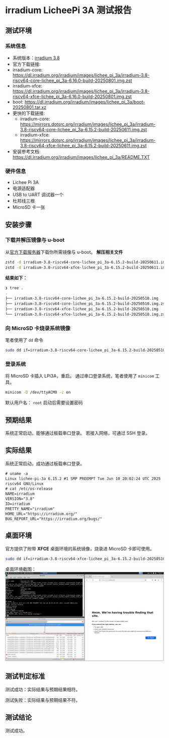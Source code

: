 # irradium LicheePi 3A 测试报告

## 测试环境

### 系统信息
- 系统版本：[irradium 3.8](https://irradium.org/)
-  官方下载链接:
  - irradium-core: <https://dl.irradium.org/irradium/images/lichee_pi_3a/irradium-3.8-riscv64-core-lichee_pi_3a-6.16.0-build-20250801.img.zst>
  - irradium-xfce: <https://dl.irradium.org/irradium/images/lichee_pi_3a/irradium-3.8-riscv64-xfce-lichee_pi_3a-6.16.0-build-20250801.img.zst>
  - boot: <https://dl.irradium.org/irradium/images/lichee_pi_3a/boot-20250801.tar.xz>
- 更快的下载链接:
  - irradium-core: <https://mirrors.dotsrc.org/irradium/images/lichee_pi_3a/irradium-3.8-riscv64-core-lichee_pi_3a-6.15.2-build-20250611.img.zst>
  - irradium-xfce: <https://mirrors.dotsrc.org/irradium/images/lichee_pi_3a/irradium-3.8-riscv64-xfce-lichee_pi_3a-6.15.2-build-20250611.img.zst>
- 安装参考文档: <https://dl.irradium.org/irradium/images/lichee_pi_3a/README.TXT>

### 硬件信息
- Lichee Pi 3A
- 电源适配器
- USB to UART 调试器一个
- 杜邦线三根
- MicroSD 卡一张

## 安装步骤

### 下载并解压镜像与 u-boot
从[官方下载服务器](https://dl.irradium.org/irradium/images/lichee_pi_3a/)下载你所需镜像与 u-boot。
**解压相关文件**
```bash
zstd -d irradium-3.8-riscv64-core-lichee_pi_3a-6.15.2-build-20250611.img.zst
zstd -d irradium-3.8-riscv64-xfce-lichee_pi_3a-6.15.2-build-20250611.img.zst
```

**结果如下：**
```bash
❯ tree .
.
├── irradium-3.8-riscv64-core-lichee_pi_3a-6.15.2-build-20250510.img
├── irradium-3.8-riscv64-core-lichee_pi_3a-6.15.2-build-20250510.img.zst
├── irradium-3.8-riscv64-xfce-lichee_pi_3a-6.15.2-build-20250510.img
└── irradium-3.8-riscv64-xfce-lichee_pi_3a-6.15.2-build-20250510.img.zst
```

### 向 MicroSD 卡烧录系统镜像
笔者使用了 `dd` 命令
```bash
sudo dd if=irradium-3.8-riscv64-core-lichee_pi_3a-6.15.2-build-20250510.img of=/dev/mmcblk0 bs=1M
```

### 登录系统
将 MicroSD 卡插入 LPi3A，重启。
通过串口登录系统，笔者使用了 `minicom` 工具。
```bash
minicom -D /dev/ttyACM0 -c on
```
默认用户名： `root`
启动后需要设置密码

## 预期结果
系统正常启动，能够通过板载串口登录。
若接入网络，可通过 SSH 登录。

## 实际结果
系统正常启动，成功通过板载串口登录。

```log
# uname -a
Linux lichee-pi-3a 6.15.2 #1 SMP PREEMPT Tue Jun 10 20:02:24 UTC 2025 riscv64 GNU/Linux
# cat /etc/os-release 
NAME=irradium
VERSION="3.8"
ID=irradium
PRETTY_NAME="irradium"
HOME_URL="https://irradium.org/"
BUG_REPORT_URL="https://irradium.org/bugs/"
```

## 桌面环境
官方提供了附带 **XFCE** 桌面环境的系统镜像，烧录进 MicroSD 卡即可使用。
```bash
sudo dd if=irradium-3.8-riscv64-xfce-lichee_pi_3a-6.15.2-build-20250510.img of=/dev/mmcblk0 bs=1M
```
桌面环境截图：
![](Screenshot.png)


## 测试判定标准
测试成功：实际结果与预期结果相符。

测试失败：实际结果与预期结果不符。

## 测试结论
测试成功。